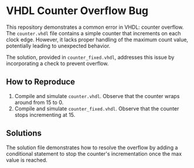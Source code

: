 # VHDL Counter Overflow Bug
This repository demonstrates a common error in VHDL: counter overflow. The `counter.vhdl` file contains a simple counter that increments on each clock edge. However, it lacks proper handling of the maximum count value, potentially leading to unexpected behavior.

The solution, provided in `counter_fixed.vhdl`, addresses this issue by incorporating a check to prevent overflow.

## How to Reproduce
1. Compile and simulate `counter.vhdl`. Observe that the counter wraps around from 15 to 0.
2. Compile and simulate `counter_fixed.vhdl`. Observe that the counter stops incrementing at 15.

## Solutions
The solution file demonstrates how to resolve the overflow by adding a conditional statement to stop the counter's incrementation once the max value is reached.